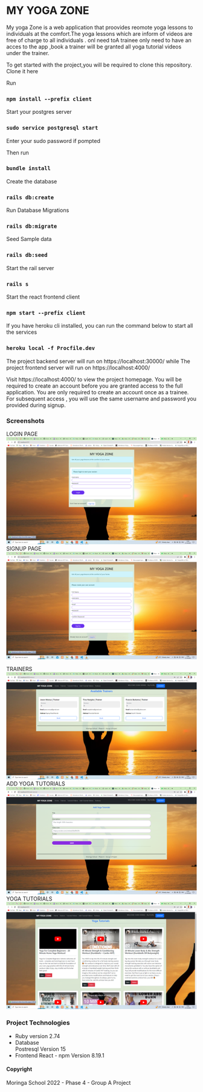 # MY YOGA ZONE
My yoga Zone is a web application that proovides reomote yoga lessons  to individuals at the comfort.The yoga lessons which are inform of videos are free of charge to all individuals . onl need toA trainee only need to  have an acces to the app ,book a trainer will be granted  all yoga tutorial videos under the trainer.

To get started with the project,you will be required to clone this repository.
Clone it here 

Run 
### ```npm install --prefix client```

Start your postgres server 

### ```sudo service postgresql start```
Enter your sudo password if pompted

Then  run
### ```bundle install```

Create the database
### ```rails db:create  ```

Run Database Migrations
### ```rails db:migrate ```

Seed Sample data
### ```rails db:seed```

Start the rail server 
### ```rails s```

Start the react frontend  client 
### ```npm start --prefix client```

If you have heroku cli installed, you can run the command below to start all the services 
### ```heroku local -f Procfile.dev```
 

The project backend server  will run on https://localhost:30000/  while 
The project frontend server  will run on https://localhost:4000/

Visit https://localhost:4000/ to view the project homepage.
You will be required to create an account before you are granted access to the full application. You are only required to create an account once as a trainee. For subsequent access , you will use the same username and password you provided during signup.

### Screenshots

LOGIN PAGE  ![Login Page](./imgs/dfrhef334cdtht.png)
SIGNUP PAGE ![Signup page](./imgs/yhj889j.png)

TRAINERS  ![Trainers](./imgs/bhy7uu.png)
ADD YOGA TUTORIALS  ![Add Yoga Tutorials](./imgs/hu7kujkio.png)
YOGA TUTORIALS  ![Yoga Tutorials](./imgs/uj8o8iojkkju.png)

### Project Technologies

* Ruby version
2.74
* Database  
Postresql Version 15 
* Frontend 
React -  npm Version 8.19.1

#### Copyright
Moringa School 2022 - Phase 4 - Group A Project

